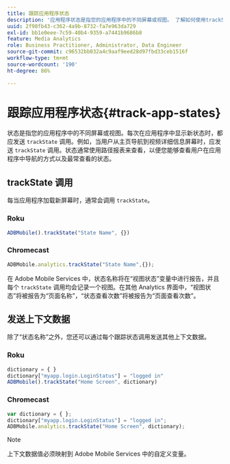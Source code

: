 ```yaml
---
title: 跟踪应用程序状态
description: '应用程序状态是指您的应用程序中的不同屏幕或视图。 了解如何使用trackState调用跟踪应用程序中的应用程序状态。 '
uuid: 2f98fb43-c362-4a9b-8732-fa7e963da729
exl-id: bb1e0eee-7c59-40b4-9359-a7441b9686b8
feature: Media Analytics
role: Business Practitioner, Administrator, Data Engineer
source-git-commit: c96532bb032a4c9aaf9eed28d97fbd33ceb1516f
workflow-type: tm+mt
source-wordcount: '190'
ht-degree: 86%

---
```


# 跟踪应用程序状态{#track-app-states}

状态是指您的应用程序中的不同屏幕或视图。每次在应用程序中显示新状态时，都应发送 `trackState` 调用。例如，当用户从主页导航到视频详细信息屏幕时，应发送 `trackState` 调用。状态通常使用路径报表来查看，以便您能够查看用户在应用程序中导航的方式以及最常查看的状态。

## trackState 调用

每当应用程序加载新屏幕时，通常会调用 `trackState`。

### Roku

```js
ADBMobile().trackState("State Name", {})
```

### Chromecast

```js
ADBMobile.analytics.trackState("State Name",{});
```

在 Adobe Mobile Services 中，状态名称将在“视图状态”变量中进行报告，并且每个 `trackState` 调用均会记录一个视图。在其他 Analytics 界面中，“视图状态”将被报告为“页面名称”，“状态查看次数”将被报告为“页面查看次数”。

## 发送上下文数据

除了“状态名称”之外，您还可以通过每个跟踪状态调用发送其他上下文数据。

### Roku

```js
dictionary = { } 
dictionary["myapp.login.LoginStatus"] = "logged in"  
ADBMobile().trackState("Home Screen", dictionary)
```

### Chromecast

```js
var dictionary = { }; 
dictionary["myapp.login.LoginStatus"] = "logged in"; 
ADBMobile.analytics.trackState("Home Screen", dictionary); 
```

>[!NOTE]
>
>上下文数据值必须映射到 Adobe Mobile Services 中的自定义变量。
